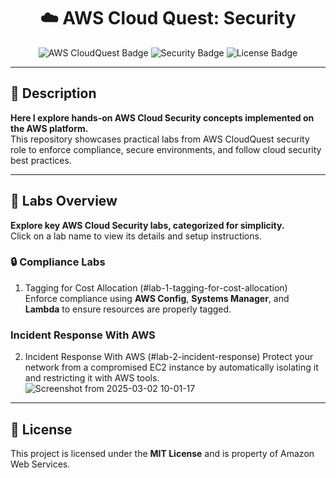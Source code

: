 <h1 align="center">☁️ AWS Cloud Quest: Security</h1>

<p align="center">
  <img src="https://img.shields.io/badge/AWS-CloudQuest-blue" alt="AWS CloudQuest Badge">
  <img src="https://img.shields.io/badge/Security-Labs-green" alt="Security Badge">
  <img src="https://img.shields.io/badge/License-MIT-yellow" alt="License Badge">
</p>

---

## 📝 Description
**Here I explore hands-on AWS Cloud Security concepts implemented on the AWS platform.**  
This repository showcases practical labs from AWS CloudQuest security role to enforce compliance, secure environments, and follow cloud security best practices.

---

## 🚀 Labs Overview
**Explore key AWS Cloud Security labs, categorized for simplicity.**  
Click on a lab name to view its details and setup instructions.

### 🔒 Compliance Labs
1. Tagging for Cost Allocation (#lab-1-tagging-for-cost-allocation)  
   Enforce compliance using **AWS Config**, **Systems Manager**, and **Lambda** to ensure resources are properly tagged.

###  Incident Response With AWS
2. Incident Response With AWS (#lab-2-incident-response)
   Protect your network from a compromised EC2 instance by automatically isolating it and restricting it with AWS tools.
![Screenshot from 2025-03-02 10-01-17](https://github.com/user-attachments/assets/2331e419-3ad4-4ed5-9f7d-ca68d044d1b2)

---

## 📜 License
This project is licensed under the **MIT License** and is property of Amazon Web Services.

